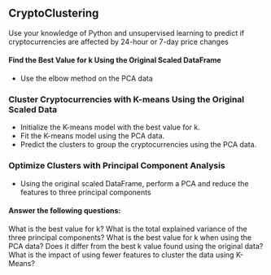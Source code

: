 ## CryptoClustering

Use your knowledge of Python and unsupervised learning to predict if cryptocurrencies are affected by 24-hour or 7-day price changes

#### Find the Best Value for k Using the Original Scaled DataFrame
- Use the elbow method on the PCA data

### Cluster Cryptocurrencies with K-means Using the Original Scaled Data
- Initialize the K-means model with the best value for k.
- Fit the K-means model using the PCA data.
- Predict the clusters to group the cryptocurrencies using the PCA data.

### Optimize Clusters with Principal Component Analysis
- Using the original scaled DataFrame, perform a PCA and reduce the features to three principal components

#### Answer the following questions:
What is the best value for k?
What is the total explained variance of the three principal components?
What is the best value for k when using the PCA data?
Does it differ from the best k value found using the original data?
What is the impact of using fewer features to cluster the data using K-Means?
